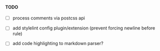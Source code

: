 #### TODO

- [ ] process comments via postcss api
- [ ] add stylelint config plugin/extension (prevent forcing newline before rule)
- [ ] add code highlighting to markdown parser?

